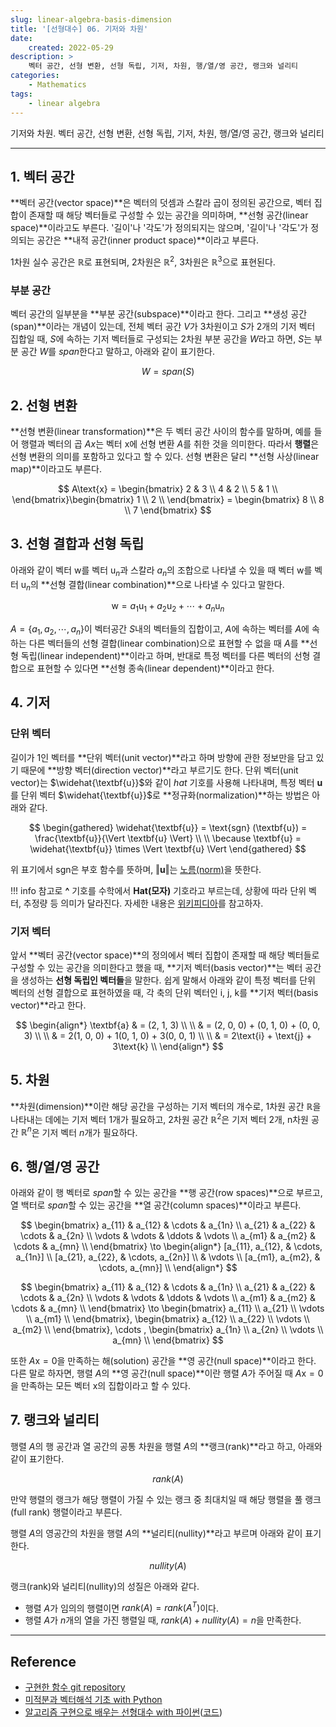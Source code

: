 ```yaml
---
slug: linear-algebra-basis-dimension
title: '[선형대수] 06. 기저와 차원'
date:
    created: 2022-05-29
description: >
    벡터 공간, 선형 변환, 선형 독립, 기저, 차원, 행/열/영 공간, 랭크와 널리티
categories:
    - Mathematics
tags:
    - linear algebra
---
```


기저와 차원. 벡터 공간, 선형 변환, 선형 독립, 기저, 차원, 행/열/영 공간, 랭크와 널리티  

<!-- more -->

---

## 1. 벡터 공간

**벡터 공간(vector space)**은 벡터의 덧셈과 스칼라 곱이 정의된 공간으로, 벡터 집합이 존재할 때 해당 벡터들로 구성할 수 있는 공간을 의미하며, **선형 공간(linear space)**이라고도 부른다. '길이'나 '각도'가 정의되지는 않으며, '길이'나 '각도'가 정의되는 공간은 **내적 공간(inner product space)**이라고 부른다.  

1차원 실수 공간은 $\mathbb{R}$로 표현되며, 2차원은 $\mathbb{R}^{2}$, 3차원은 $\mathbb{R}^{3}$으로 표현된다.  

### 부분 공간

벡터 공간의 일부분을 **부분 공간(subspace)**이라고 한다. 그리고 **생성 공간(span)**이라는 개념이 있는데, 전체 벡터 공간 $V$가 3차원이고 $S$가 2개의 기저 벡터 집합일 때, $S$에 속하는 기저 벡터들로 구성되는 2차원 부분 공간을 $W$라고 하면, $S$는 부분 공간 $W$를 $span$한다고 말하고, 아래와 같이 표기한다.  

$$
W = span(S)
$$

## 2. 선형 변환

**선형 변환(linear transformation)**은 두 벡터 공간 사이의 함수를 말하며, 예를 들어 행렬과 벡터의 곱 $Ax$는 벡터 $\text{x}$에 선형 변환 $A$를 취한 것을 의미한다. 따라서 **행렬**은 선형 변환의 의미를 포함하고 있다고 할 수 있다. 선형 변환은 달리 **선형 사상(linear map)**이라고도 부른다.  

$$
A\text{x} = \begin{bmatrix}
2 & 3 \\
4 & 2 \\
5 & 1 \\
\end{bmatrix}\begin{bmatrix}
1 \\
2 \\
\end{bmatrix}
= \begin{bmatrix}
8 \\
8 \\
7
\end{bmatrix}
$$

## 3. 선형 결합과 선형 독립

아래와 같이 벡터 $\text{w}$를 벡터 $\text{u}_{n}$과 스칼라 $a_{n}$의 조합으로 나타낼 수 있을 때 벡터 $\text{w}$를 벡터 $\text{u}_{n}$의 **선형 결합(linear combination)**으로 나타낼 수 있다고 말한다.  

$$
\text{w} = a_{1}\text{u}_{1} + a_{2}\text{u}_{2} + \cdots + a_{n}\text{u}_{n}
$$

$A = \{a_{1}, a_{2}, \cdots, a_{n}\}$이 벡터공간 $S$내의 벡터들의 집합이고, $A$에 속하는 벡터를 $A$에 속하는 다른 벡터들의 선형 결합(linear combination)으로 표현할 수 없을 때 $A$를 **선형 독립(linear independent)**이라고 하며, 반대로 특정 벡터를 다른 벡터의 선형 결합으로 표현할 수 있다면 **선형 종속(linear dependent)**이라고 한다.  

## 4. 기저

### 단위 벡터

길이가 1인 벡터를 **단위 벡터(unit vector)**라고 하며 방향에 관한 정보만을 담고 있기 때문에 **방향 벡터(direction vector)**라고 부르기도 한다. 단위 벡터(unit vector)는 $\widehat{\textbf{u}}$와 같이 $hat$ 기호를 사용해 나타내며, 특정 벡터 $\textbf{u}$를 단위 벡터 $\widehat{\textbf{u}}$로 **정규화(normalization)**하는 방법은 아래와 같다.  

$$
\begin{gathered}
\widehat{\textbf{u}} = \text{sgn} (\textbf{u}) = \frac{\textbf{u}}{\Vert \textbf{u} \Vert} \\
\\
\because \textbf{u} = \widehat{\textbf{u}} \times \Vert \textbf{u} \Vert
\end{gathered}
$$

위 표기에서 $\text{sgn}$은 부호 함수를 뜻하며, $\Vert \textbf{u} \Vert$는 [노름(norm)](2022-06-05-linear_algebra_inner_product_norm.md/#2-norm)을 뜻한다.  

!!! info
    참고로 **^** 기호를 수학에서 **Hat(모자)** 기호라고 부르는데, 상황에 따라 단위 벡터, 추정량 등 의미가 달라진다. 자세한 내용은 [위키피디아](https://en.wikipedia.org/wiki/Hat_operator)를 참고하자.  

### 기저 벡터

앞서 **벡터 공간(vector space)**의 정의에서 벡터 집합이 존재할 때 해당 벡터들로 구성할 수 있는 공간을 의미한다고 했을 때, **기저 벡터(basis vector)**는 벡터 공간을 생성하는 **선형 독립인 벡터들**을 말한다. 쉽게 말해서 아래와 같이 특정 벡터를 단위 벡터의 선형 결합으로 표현하였을 때, 각 축의 단위 벡터인 $\text{i, j, k}$를 **기저 벡터(basis vector)**라고 한다.  

$$
\begin{align*}
\textbf{a} & = (2, 1, 3) \\
\\
& = (2, 0, 0) + (0, 1, 0) + (0, 0, 3) \\
\\
& = 2(1, 0, 0) + 1(0, 1, 0) + 3(0, 0, 1) \\
\\
& = 2\text{i} + \text{j} + 3\text{k} \\
\end{align*}
$$

## 5. 차원

**차원(dimension)**이란 해당 공간을 구성하는 기저 벡터의 개수로, 1차원 공간 $\mathbb{R}$을 나타내는 데에는 기저 벡터 1개가 필요하고, 2차원 공간 $\mathbb{R}^{2}$은 기저 벡터 2개, n차원 공간 $\mathbb{R}^{n}$은 기저 벡터 $n$개가 필요하다.  

## 6. 행/열/영 공간

아래와 같이 행 벡터로 $span$할 수 있는 공간을 **행 공간(row spaces)**으로 부르고, 열 백터로 $span$할 수 있는 공간을 **열 공간(column spaces)**이라고 부른다.

$$
\begin{bmatrix}
a_{11} & a_{12} & \cdots & a_{1n} \\
a_{21} & a_{22} & \cdots & a_{2n} \\
\vdots & \vdots & \ddots & \vdots \\
a_{m1} & a_{m2} & \cdots & a_{mn} \\
\end{bmatrix}
\to \begin{align*}
[a_{11}, a_{12}, & \cdots, a_{1n}] \\
[a_{21}, a_{22}, & \cdots, a_{2n}] \\
& \vdots \\
[a_{m1}, a_{m2}, & \cdots, a_{mn}] \\
\end{align*}
$$

$$
\begin{bmatrix}
a_{11} & a_{12} & \cdots & a_{1n} \\
a_{21} & a_{22} & \cdots & a_{2n} \\
\vdots & \vdots & \ddots & \vdots \\
a_{m1} & a_{m2} & \cdots & a_{mn} \\
\end{bmatrix}
\to \begin{bmatrix}
a_{11} \\
a_{21} \\
\vdots \\
a_{m1} \\
\end{bmatrix},
\begin{bmatrix}
a_{12} \\
a_{22} \\
\vdots \\
a_{m2} \\
\end{bmatrix},
\cdots ,
\begin{bmatrix}
a_{1n} \\
a_{2n} \\
\vdots \\
a_{mn} \\
\end{bmatrix}
$$

또한 $A\text{x} = 0$을 만족하는 해(solution) 공간을 **영 공간(null space)**이라고 한다. 다른 말로 하자면, 행렬 $A$의 **영 공간(null space)**이란 행렬 $A$가 주어질 때 $A\text{x} = 0$을 만족하는 모든 벡터 $\text{x}$의 집합이라고 할 수 있다.  

## 7. 랭크와 널리티

행렬 $A$의 행 공간과 열 공간의 공통 차원을 행렬 $A$의 **랭크(rank)**라고 하고, 아래와 같이 표기한다.  

$$
rank(A)
$$

만약 행렬의 랭크가 해당 행렬이 가질 수 있는 랭크 중 최대치일 때 해당 행렬을 풀 랭크(full rank) 행렬이라고 부른다.

행렬 $A$의 영공간의 차원을 행렬 $A$의 **널리티(nullity)**라고 부르며 아래와 같이 표기한다.  

$$
nullity(A)
$$

랭크(rank)와 널리티(nullity)의 성질은 아래와 같다.  

- 행렬 $A$가 임의의 행렬이면 $rank(A) = rank(A^{T})$이다.
- 행렬 $A$가 $n$개의 열을 가진 행렬일 때, $rank(A) + nullity(A) = n$을 만족한다.

---
## Reference
- [구현한 함수 git repository](https://github.com/djccnt15/mathematics)
- [미적분과 벡터해석 기초 with Python](http://www.kyobobook.co.kr/product/detailViewKor.laf?mallGb=KOR&ejkGb=KOR&barcode=9791160735314)
- [알고리즘 구현으로 배우는 선형대수 with 파이썬](http://www.kyobobook.co.kr/product/detailViewKor.laf?mallGb=KOR&ejkGb=KOR&barcode=9791165921125)([코드](https://github.com/bjpublic/linearalgebra))